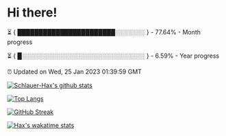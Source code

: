 # Hi there!

⏳ { ███████████████████████░░░░░░░ } - 77.64% - Month progress

⏳ { █░░░░░░░░░░░░░░░░░░░░░░░░░░░░░ } - 6.59% - Year progress

⏰ Updated on Wed, 25 Jan 2023 01:39:59 GMT


[![Schlauer-Hax's github stats](https://github-readme-stats.vercel.app/api?username=Schlauer-Hax&show_icons=true&theme=dark&count_private=true)](https://github.com/Schlauer-Hax)


[![Top Langs](https://github-readme-stats.vercel.app/api/top-langs/?username=Schlauer-Hax&layout=compact&theme=dark)](https://github.com/Schlauer-Hax?tab=repositories)

[![GitHub Streak](https://streak-stats.demolab.com?user=Schlauer-Hax&theme=dark)](https://git.io/streak-stats)

[![Hax's wakatime stats](https://github-readme-stats.vercel.app/api/wakatime?username=Hax&theme=dark)](https://wakatime.com/@Hax)

